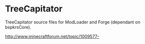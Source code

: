 TreeCapitator
=================
TreeCapitator source files for ModLoader and Forge (dependant on bspkrsCore).

http://www.minecraftforum.net/topic/1009577-
